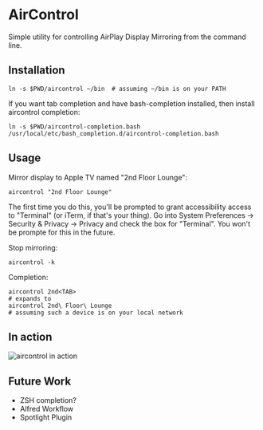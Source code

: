 AirControl
==========

Simple utility for controlling AirPlay Display Mirroring from the command line.


Installation
------------

    ln -s $PWD/aircontrol ~/bin  # assuming ~/bin is on your PATH

If you want tab completion and have bash-completion installed, then install aircontrol completion:

    ln -s $PWD/aircontrol-completion.bash /usr/local/etc/bash_completion.d/aircontrol-completion.bash


Usage
-----

Mirror display to Apple TV named "2nd Floor Lounge":

    aircontrol "2nd Floor Lounge"

The first time you do this, you'll be prompted to grant accessibility access to
"Terminal" (or iTerm, if that's your thing). Go into System Preferences ->
Security & Privacy -> Privacy and check the box for "Terminal". You won't be
prompte for this in the future.

Stop mirroring:

    aircontrol -k

Completion:

    aircontrol 2nd<TAB>
    # expands to
    aircontrol 2nd\ Floor\ Lounge
    # assuming such a device is on your local network

In action
---------
![aircontrol in
action](https://raw.github.com/AdRoll/aircontrol/master/aircontrol.gif)

Future Work
-----------

* ZSH completion?
* Alfred Workflow
* Spotlight Plugin
